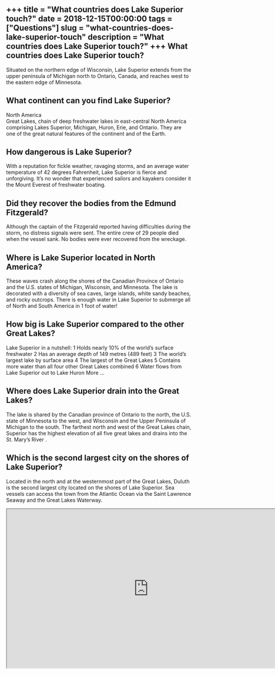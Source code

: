 +++
title = "What countries does Lake Superior touch?"
date = 2018-12-15T00:00:00
tags = ["Questions"]
slug = "what-countries-does-lake-superior-touch"
description = "What countries does Lake Superior touch?"
+++
What countries does Lake Superior touch?
----------------------------------------

Situated on the northern edge of Wisconsin, Lake Superior extends from the upper peninsula of Michigan north to Ontario, Canada, and reaches west to the eastern edge of Minnesota.

What continent can you find Lake Superior?
------------------------------------------

North America  
Great Lakes, chain of deep freshwater lakes in east-central North America comprising Lakes Superior, Michigan, Huron, Erie, and Ontario. They are one of the great natural features of the continent and of the Earth.

How dangerous is Lake Superior?
-------------------------------

With a reputation for fickle weather, ravaging storms, and an average water temperature of 42 degrees Fahrenheit, Lake Superior is fierce and unforgiving. It’s no wonder that experienced sailors and kayakers consider it the Mount Everest of freshwater boating.

Did they recover the bodies from the Edmund Fitzgerald?
-------------------------------------------------------

Although the captain of the Fitzgerald reported having difficulties during the storm, no distress signals were sent. The entire crew of 29 people died when the vessel sank. No bodies were ever recovered from the wreckage.

Where is Lake Superior located in North America?
------------------------------------------------

These waves crash along the shores of the Canadian Province of Ontario and the U.S. states of Michigan, Wisconsin, and Minnesota. The lake is decorated with a diversity of sea caves, large islands, white sandy beaches, and rocky outcrops. There is enough water in Lake Superior to submerge all of North and South America in 1 foot of water!

How big is Lake Superior compared to the other Great Lakes?
-----------------------------------------------------------

 Lake Superior in a nutshell: 1 Holds nearly 10% of the world’s surface freshwater 2 Has an average depth of 149 metres (489 feet) 3 The world’s largest lake by surface area 4 The largest of the Great Lakes 5 Contains more water than all four other Great Lakes combined 6 Water flows from Lake Superior out to Lake Huron More …

Where does Lake Superior drain into the Great Lakes?
----------------------------------------------------

The lake is shared by the Canadian province of Ontario to the north, the U.S. state of Minnesota to the west, and Wisconsin and the Upper Peninsula of Michigan to the south. The farthest north and west of the Great Lakes chain, Superior has the highest elevation of all five great lakes and drains into the St. Mary’s River .

Which is the second largest city on the shores of Lake Superior?
----------------------------------------------------------------

Located in the north and at the westernmost part of the Great Lakes, Duluth is the second largest city located on the shores of Lake Superior. Sea vessels can access the town from the Atlantic Ocean via the Saint Lawrence Seaway and the Great Lakes Waterway.

<iframe allow="accelerometer; autoplay; clipboard-write; encrypted-media; gyroscope; picture-in-picture" allowfullscreen="" class="__youtube_prefs__  epyt-is-override  no-lazyload" data-no-lazy="1" data-origheight="433" data-origwidth="770" data-skipgform_ajax_framebjll="" height="433" id="_ytid_25956" loading="lazy" src="https://www.youtube.com/embed/w4kkKx-Wcoo?enablejsapi=1&autoplay=0&cc_load_policy=0&cc_lang_pref=&iv_load_policy=1&loop=0&modestbranding=0&rel=1&fs=1&playsinline=0&autohide=2&theme=dark&color=red&controls=1&" title="YouTube player" width="770"></iframe>